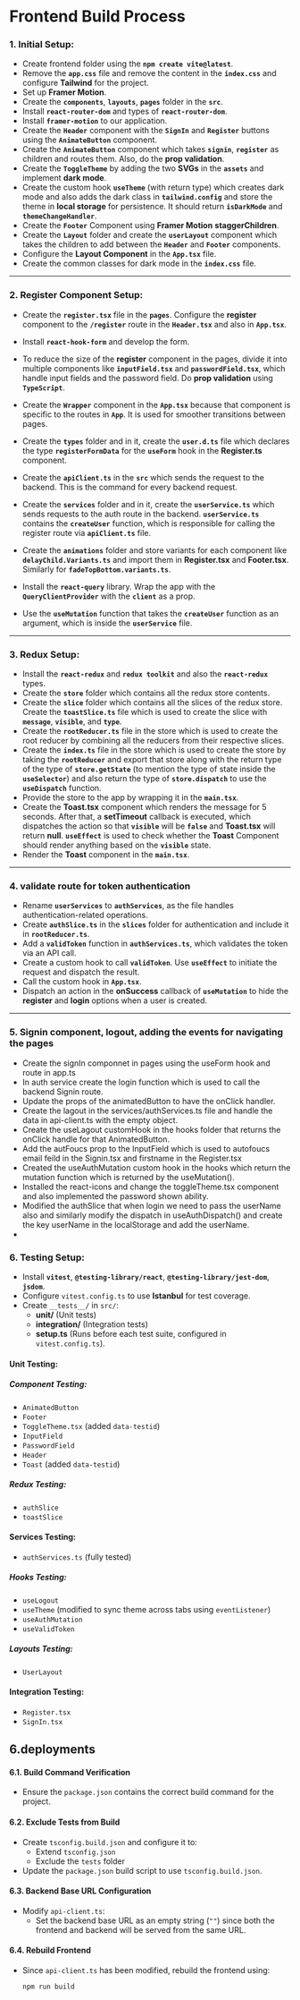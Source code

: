 # **Frontend Build Process**

### 1. **Initial Setup**:

- Create frontend folder using the **`npm create vite@latest`**.
- Remove the **`app.css`** file and remove the content in the **`index.css`** and configure **Tailwind** for the project.
- Set up **Framer Motion**.
- Create the **`components`**, **`layouts`**, **`pages`** folder in the **`src`**.
- Install **`react-router-dom`** and types of **`react-router-dom`**.
- Install **`framer-motion`** to our application.
- Create the **`Header`** component with the **`SignIn`** and **`Register`** buttons using the **`AnimateButton`** component.
- Create the **`AnimateButton`** component which takes **`signin`**, **`register`** as children and routes them. Also, do the **prop validation**.
- Create the **`ToggleTheme`** by adding the two **SVGs** in the **`assets`** and implement **dark mode**.
- Create the custom hook **`useTheme`** (with return type) which creates dark mode and also adds the dark class in **`tailwind.config`** and store the theme in **local storage** for persistence. It should return **`isDarkMode`** and **`themeChangeHandler`**.
- Create the **`Footer`** Component using **Framer Motion** **staggerChildren**.
- Create the **`Layout`** folder and create the **`userLayout`** component which takes the children to add between the **`Header`** and **`Footer`** components.
- Configure the **Layout Component** in the **`App.tsx`** file.
- Create the common classes for dark mode in the **`index.css`** file.

---

### 2. **Register Component Setup**:

- Create the **`register.tsx`** file in the **`pages`**. Configure the **register** component to the **`/register`** route in the **`Header.tsx`** and also in **`App.tsx`**.
- Install **`react-hook-form`** and develop the form.
- To reduce the size of the **register** component in the pages, divide it into multiple components like **`inputField.tsx`** and **`passwordField.tsx`**, which handle input fields and the password field. Do **prop validation** using **`TypeScript`**.
- Create the **`Wrapper`** component in the **`App.tsx`** because that component is specific to the routes in **`App`**. It is used for smoother transitions between pages.
- Create the **`types`** folder and in it, create the **`user.d.ts`** file which declares the type **`registerFormData`** for the **`useForm`** hook in the **Register.ts** component.
- Create the **`apiClient.ts`** in the **`src`** which sends the request to the backend. This is the command for every backend request.
- Create the **`services`** folder and in it, create the **`userService.ts`** which sends requests to the auth route in the backend. **`userService.ts`** contains the **`createUser`** function, which is responsible for calling the register route via **`apiClient.ts`** file.
- Create the **`animations`** folder and store variants for each component like **`delayChild.Variants.ts`** and import them in **Register.tsx** and **Footer.tsx**. Similarly for **`fadeTopBottom.variants.ts`**.

- Install the **`react-query`** library. Wrap the app with the **`QueryClientProvider`** with the **`client`** as a prop.
- Use the **`useMutation`** function that takes the **`createUser`** function as an argument, which is inside the **`userService`** file.

---

### 3. **Redux Setup**:

- Install the **`react-redux`** and **`redux toolkit`** and also the **`react-redux`** types.
- Create the **`store`** folder which contains all the redux store contents.
- Create the **`slice`** folder which contains all the slices of the redux store. Create the **`toastSlice.ts`** file which is used to create the slice with **`message`**, **`visible`**, and **`type`**.
- Create the **`rootReducer.ts`** file in the store which is used to create the root reducer by combining all the reducers from their respective slices.
- Create the **`index.ts`** file in the store which is used to create the store by taking the **`rootReducer`** and export that store along with the return type of the type of **`store.getState`** (to mention the type of state inside the **`useSelector`**) and also return the type of **`store.dispatch`** to use the **`useDispatch`** function.
- Provide the store to the app by wrapping it in the **`main.tsx`**.
- Create the **Toast.tsx** component which renders the message for 5 seconds. After that, a **setTimeout** callback is executed, which dispatches the action so that **`visible`** will be **`false`** and **Toast.tsx** will return **null**. **`useEffect`** is used to check whether the **Toast** Component should render anything based on the **`visible`** state.
- Render the **Toast** component in the **`main.tsx`**.

---

### 4. validate route for token authentication

- Rename **`userServices`** to **`authServices`**, as the file handles authentication-related operations.
- Create **`authSlice.ts`** in the **`slices`** folder for authentication and include it in **`rootReducer.ts`**.
- Add a **`validToken`** function in **`authServices.ts`**, which validates the token via an API call.
- Create a custom hook to call **`validToken`**. Use **`useEffect`** to initiate the request and dispatch the result.
- Call the custom hook in **`App.tsx`**.
- Dispatch an action in the **onSuccess** callback of **`useMutation`** to hide the **register** and **login** options when a user is created.

---

### 5. Signin component, logout, adding the events for navigating the pages

- Create the signIn componnet in pages using the useForm hook and route in app.ts
- In auth service create the login function which is used to call the backend Signin route.
- Update the props of the animatedButton to have the onClick handler.
- Create the lagout in the services/authServices.ts file and handle the data in api-client.ts with the empty object.
- Create the useLagout customHook in the hooks folder that returns the onClick handle for that AnimatedButton.
- Add the autFoucs prop to the InputField which is used to autofoucs email feild in the Signin.tsx and firstname in the Register.tsx
- Created the useAuthMutation custom hook in the hooks which return the mutation function which is returned by the useMutation().
- Installed the react-icons and change the toggleTheme.tsx component and also implemented the password shown ability.
- Modified the authSlice that when login we need to pass the userName also and similarly modify the dispatch in useAuthDispatch() and create the key userName in the localStorage and add the userName.
-

### **6. Testing Setup**:

- Install **`vitest`**, **`@testing-library/react`**, **`@testing-library/jest-dom`**, **`jsdom`**.
- Configure `vitest.config.ts` to use **Istanbul** for test coverage.
- Create `__tests__/` in `src/`:
  - **unit/** (Unit tests)
  - **integration/** (Integration tests)
  - **setup.ts** (Runs before each test suite, configured in `vitest.config.ts`).

#### **Unit Testing**:

##### **Component Testing**:

- `AnimatedButton`
- `Footer`
- `ToggleTheme.tsx` (added `data-testid`)
- `InputField`
- `PasswordField`
- `Header`
- `Toast` (added `data-testid`)

##### **Redux Testing**:

- `authSlice`
- `toastSlice`

#### **Services Testing**:

- `authServices.ts` (fully tested)

##### **Hooks Testing**:

- `useLogout`
- `useTheme` (modified to sync theme across tabs using `eventListener`)
- `useAuthMutation`
- `useValidToken`

##### **Layouts Testing**:

- `UserLayout`

#### **Integration Testing**:

- `Register.tsx`
- `SignIn.tsx`

## 6.deployments

#### **6.1. Build Command Verification**

- Ensure the `package.json` contains the correct build command for the project.

#### **6.2. Exclude Tests from Build**

- Create `tsconfig.build.json` and configure it to:
  - Extend `tsconfig.json`
  - Exclude the `tests` folder
- Update the `package.json` build script to use `tsconfig.build.json`.

#### **6.3. Backend Base URL Configuration**

- Modify `api-client.ts`:
  - Set the backend base URL as an empty string (`""`) since both the frontend and backend will be served from the same URL.

#### **6.4. Rebuild Frontend**

- Since `api-client.ts` has been modified, rebuild the frontend using:
  ```sh
  npm run build
  ```
